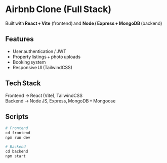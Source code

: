 # Airbnb Clone (Full Stack)

Built with **React + Vite** (frontend) and **Node / Express + MongoDB** (backend)

## Features
- User authentication / JWT
- Property listings + photo uploads
- Booking system
- Responsive UI (TailwindCSS)

## Tech Stack
Frontend → React (Vite), TailwindCSS  
Backend → Node JS, Express, MongoDB + Mongoose  

## Scripts
```bash
# Frontend
cd frontend
npm run dev

# Backend
cd backend
npm start

